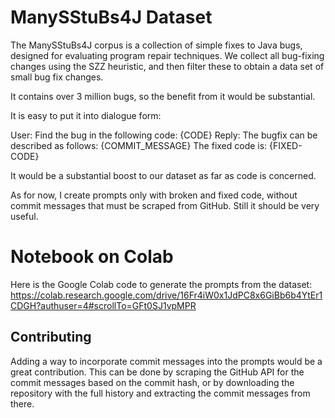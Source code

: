 # ManySStuBs4J Dataset

The ManySStuBs4J corpus is a collection of simple fixes to Java bugs, designed
for evaluating program repair techniques. We collect all bug-fixing changes
using the SZZ heuristic, and then filter these to obtain a data set of small bug
fix changes.

It contains over 3 million bugs, so the benefit from it would be substantial.

It is easy to put it into dialogue form:

User: Find the bug in the following code: {CODE} Reply: The bugfix can be
described as follows: {COMMIT_MESSAGE} The fixed code is: {FIXED-CODE}

It would be a substantial boost to our dataset as far as code is concerned.

As for now, I create prompts only with broken and fixed code, without commit
messages that must be scraped from GitHub. Still it should be very useful.

# Notebook on Colab

Here is the Google Colab code to generate the prompts from the dataset:
https://colab.research.google.com/drive/16Fr4iW0x1JdPC8x6GiBb6b4YtEr1CDGH?authuser=4#scrollTo=GFt0SJ1vpMPR

## Contributing

Adding a way to incorporate commit messages into the prompts would be a great
contribution. This can be done by scraping the GitHub API for the commit
messages based on the commit hash, or by downloading the repository with the
full history and extracting the commit messages from there.
